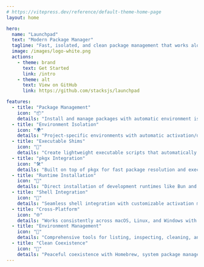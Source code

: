 ```yaml
---
# https://vitepress.dev/reference/default-theme-home-page
layout: home

hero:
  name: "Launchpad"
  text: "Modern Package Manager"
  tagline: "Fast, isolated, and clean package management that works alongside your existing tools."
  image: /images/logo-white.png
  actions:
    - theme: brand
      text: Get Started
      link: /intro
    - theme: alt
      text: View on GitHub
      link: https://github.com/stacksjs/launchpad

features:
  - title: "Package Management"
    icon: "📦"
    details: "Install and manage packages with automatic environment isolation. Uses /usr/local (never /opt/homebrew) for clean separation from Homebrew."
  - title: "Environment Isolation"
    icon: "🌍"
    details: "Project-specific environments with automatic activation/deactivation. Each project gets its own isolated package installations and PATH management."
  - title: "Executable Shims"
    icon: "🔄"
    details: "Create lightweight executable scripts that automatically run the correct versions of your tools with full environment context."
  - title: "pkgx Integration"
    icon: "🛠️"
    details: "Built on top of pkgx for fast package resolution and execution. Install and manage pkgx itself without needing other package managers."
  - title: "Runtime Installation"
    icon: "🚀"
    details: "Direct installation of development runtimes like Bun and Node.js from official sources with automatic platform detection."
  - title: "Shell Integration"
    icon: "🐚"
    details: "Seamless shell integration with customizable activation messages. Install shells like Zsh with automatic PATH management."
  - title: "Cross-Platform"
    icon: "🌐"
    details: "Works consistently across macOS, Linux, and Windows with platform-specific optimizations and path handling."
  - title: "Environment Management"
    icon: "🔧"
    details: "Comprehensive tools for listing, inspecting, cleaning, and managing development environments with human-readable identifiers."
  - title: "Clean Coexistence"
    icon: "🔗"
    details: "Peaceful coexistence with Homebrew, system package managers, and other tools. Never conflicts with existing installations."
---
```


<Home />
